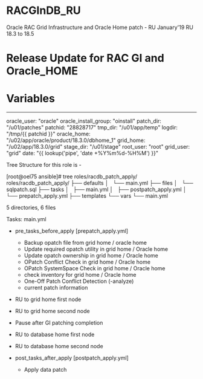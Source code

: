 # RACGInDB_RU
Oracle RAC Grid Infrastructure and Oracle Home patch - RU January'19 
RU 18.3 to 18.5 

# Release Update for RAC GI and Oracle_HOME

# Variables

---

oracle_user:                     "oracle"
oracle_install_group:            "oinstall"
patch_dir:                       "/u01/patches"
patchid:                         "28828717"
tmp_dir:                         "/u01/app/temp"
logdir:                          "/tmp/{{ patchid }}"
oracle_home:                     "/u02/app/oracle/product/18.3.0/dbhome_1"
grid_home:                       "/u02/app/18.3.0/grid"
stage_dir:                       "/u01/stage"
root_user:                       "root"
grid_user:                       "grid"
date:                            "{{ lookup('pipe', 'date +%Y%m%d-%H%M') }}"

Tree Structure for this role is -

[root@oel75 ansible]# tree roles/racdb_patch_apply/
roles/racdb_patch_apply/
├── defaults
│   └── main.yml
├── files
│   └── sqlpatch.sql
├── tasks
│   ├── main.yml
│   ├── postpatch_apply.yml
│   └── prepatch_apply.yml
├── templates
└── vars
    └── main.yml

5 directories, 6 files

Tasks:
main.yml 

 - pre_tasks_before_apply [prepatch_apply.yml]
     +  Backup opatch file from grid home / oracle home
	 +  Update required opatch utility in grid home / Oracle home
	 +  Update opatch ownership in grid home / Oracle home
	 +  OPatch Conflict Check in grid home / Oracle home
	 +  OPatch SystemSpace Check in grid home / Oracle home
	 +  check inventory for grid home / Oracle home
	 +  One-Off Patch Conflict Detection (-analyze)
	 +  current patch information
	 
 - RU to grid home first node
 - RU to grid home second node
 - Pause after GI patching completion
 - RU to database home first node
 - RU to database home second node 
 - post_tasks_after_apply [postpatch_apply.yml]
     + Apply data patch
